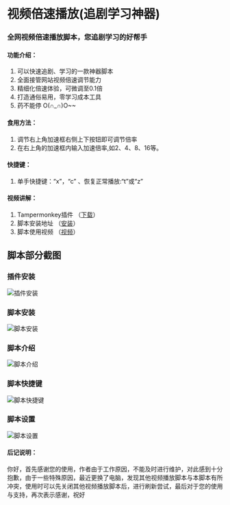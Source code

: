 # 视频倍速播放(追剧学习神器)
### 全网视频倍速播放脚本，您追剧学习的好帮手

#### 功能介绍：
1. 可以快速追剧、学习的一款神器脚本
2. 全面接管网站视频倍速调节能力
3. 精细化倍速体验，可微调至0.1倍
4. 打造通俗易用，零学习成本工具 
5. 药不能停 O(∩_∩)O~~

#### 食用方法：
1. 调节右上角加速框右侧上下按钮即可调节倍率
2. 在右上角的加速框内输入加速倍率,如2、4、8、16等。

#### 快捷键：
1. 单手快捷键：“x”，“c” 、恢复正常播放:“t”或“z”

#### 视频讲解：
1. Tampermonkey插件 （[下载](https://www.tampermonkey.net/index.php)）
2. 脚本安装地址      （[安装](https://greasyfork.org/zh-CN/scripts/421170)）
3. 脚本使用视频      （[视频](https://www.bilibili.com/video/BV1La411r7ra)）

## 脚本部分截图
### 插件安装
![插件安装](https://gitee.com/leiwang2010/speed_video_mon/raw/master/showImgs/2023/0919/01.gif "01.gif")
### 脚本安装
![脚本安装](https://gitee.com/leiwang2010/speed_video_mon/raw/master/showImgs/2023/0919/02.gif "02.gif")
### 脚本介绍
![脚本介绍](https://gitee.com/leiwang2010/speed_video_mon/raw/master/showImgs/2023/0919/03.gif "03.gif")
### 脚本快捷键
![脚本快捷键](https://gitee.com/leiwang2010/speed_video_mon/raw/master/showImgs/2023/0919/04.gif "04.gif")
### 脚本设置
![脚本设置](https://gitee.com/leiwang2010/speed_video_mon/raw/master/showImgs/2023/0919/05.gif "05.gif")

#### 后记说明：
  你好，首先感谢您的使用，作者由于工作原因，不能及时进行维护，对此感到十分抱歉，由于一些特殊原因，最近更换了电脑，发现其他视频播放脚本与本脚本有所冲突，使用时可以先关闭其他视频播放脚本后，进行刷新尝试，最后对于您的使用与支持，再次表示感谢，祝好